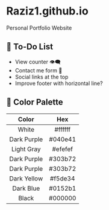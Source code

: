 # Raziz1.github.io
Personal Portfolio Website

## 📃 To-Do List
* View counter 👁️‍🗨️
* Contact me form 📧
* Social links at the top
* Improve footer with horizontal line?

## 🎨 Color Palette
| Color  | Hex |
|  :---: |  :---: |
| White  | #ffffff  |
| Dark Purple  | #040e41  |
| Light Gray  | #efefef  |
| Dark Purple  | #303b72  |
| Dark Purple  | #303b72  |
| Dark Yellow  | #f5de34  |
| Dark Blue  | #0152b1  |
| Black  | #000000  |
